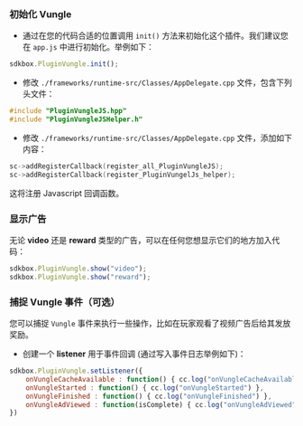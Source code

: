 ### 初始化 Vungle
* 通过在您的代码合适的位置调用 `init()` 方法来初始化这个插件。我们建议您在 `app.js` 中进行初始化。举例如下：
```javascript
sdkbox.PluginVungle.init();
```

* 修改 `./frameworks/runtime-src/Classes/AppDelegate.cpp` 文件，包含下列头文件：
```cpp
#include "PluginVungleJS.hpp"
#include "PluginVungleJSHelper.h"
```

* 修改 `./frameworks/runtime-src/Classes/AppDelegate.cpp` 文件，添加如下内容：
```cpp
sc->addRegisterCallback(register_all_PluginVungleJS);
sc->addRegisterCallback(register_PluginVungelJs_helper);
```
这将注册 Javascript 回调函数。

### 显示广告
无论 __video__ 还是 __reward__ 类型的广告，可以在任何您想显示它们的地方加入代码：
```javascript
sdkbox.PluginVungle.show("video");
sdkbox.PluginVungle.show("reward");
```

### 捕捉 Vungle 事件（可选）
您可以捕捉 `Vungle` 事件来执行一些操作，比如在玩家观看了视频广告后给其发放奖励。

* 创建一个 __listener__ 用于事件回调 (通过写入事件日志举例如下)：
```javascript
sdkbox.PluginVungle.setListener({
    onVungleCacheAvailable : function() { cc.log("onVungleCacheAvailable") },
    onVungleStarted : function() { cc.log("onVungleStarted") },
    onVungleFinished : function() { cc.log("onVungleFinished") },
    onVungleAdViewed : function(isComplete) { cc.log("onVungleAdViewed" + isComplete) }
})
```
